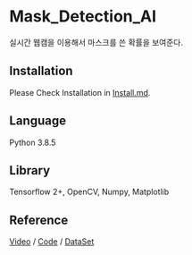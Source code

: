 # Mask_Detection_AI   
실시간 웹캠을 이용해서 마스크를 쓴 확률을 보여준다.

## Installation
Please Check Installation in [Install.md](Install.md).
   
## Language
Python 3.8.5

## Library   
Tensorflow 2+, OpenCV, Numpy, Matplotlib

## Reference
[Video](https://www.youtube.com/watch?v=ncIyy1doSJ8&t=222s)
 / 
 [Code](https://github.com/kairess/mask-detection)
  / 
 [DataSet](https://github.com/prajnasb/observations)
